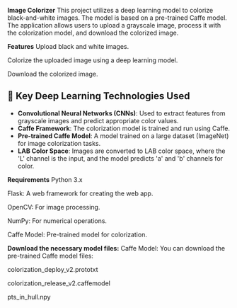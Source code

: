 **Image Colorizer**
This project utilizes a deep learning model to colorize black-and-white images. The model is based on a pre-trained Caffe model. The application allows users to upload a grayscale image, process it with the colorization model, and download the colorized image.

**Features**
Upload black and white images.

Colorize the uploaded image using a deep learning model.

Download the colorized image.

## 🧠 Key Deep Learning Technologies Used

- **Convolutional Neural Networks (CNNs)**: Used to extract features from grayscale images and predict appropriate color values.
- **Caffe Framework**: The colorization model is trained and run using Caffe.
- **Pre-trained Caffe Model**: A model trained on a large dataset (ImageNet) for image colorization tasks.
- **LAB Color Space**: Images are converted to LAB color space, where the 'L' channel is the input, and the model predicts 'a' and 'b' channels for color.

**Requirements**
Python 3.x

Flask: A web framework for creating the web app.

OpenCV: For image processing.

NumPy: For numerical operations.

Caffe Model: Pre-trained model for colorization.

**Download the necessary model files:**
Caffe Model: You can download the pre-trained Caffe model files:

colorization_deploy_v2.prototxt

colorization_release_v2.caffemodel

pts_in_hull.npy


